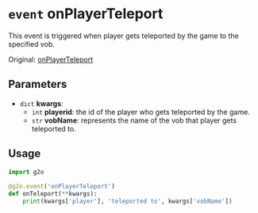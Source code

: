 # `event` onPlayerTeleport
This event is triggered when player gets teleported by the game to the specified vob.

Original: [onPlayerTeleport](https://gothicmultiplayerteam.gitlab.io/docs/0.3.0/script-reference/server-events/player/onPlayerTeleport/)

## Parameters
* `dict` **kwargs**:
    * `int` **playerid**: the id of the player who gets teleported by the game.
    * `str` **vobName**: represents the name of the vob that player gets teleported to.
    
## Usage
```python
import g2o
        
@g2o.event('onPlayerTeleport')
def onTeleport(**kwargs):
    print(kwargs['player'], 'teleported to', kwargs['vobName'])
```